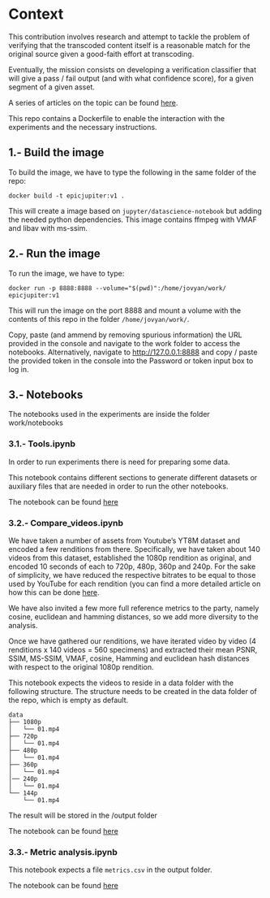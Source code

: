 # Context

This contribution involves research and attempt to tackle the problem of verifying that 
the transcoded content itself is a reasonable match for the original source given a good-faith effort at transcoding.

Eventually, the mission consists on developing a verification classifier that will give a pass / fail output (and with what confidence score), for a given segment of a given asset.

A series of articles on the topic can be found [here](https://medium.com/@epiclabs.io/assessing-metrics-for-video-quality-verification-in-livepeers-ecosystem-f66f724b2aea).

This repo contains a Dockerfile to enable the interaction with the experiments and the necessary instructions.

## 1.- Build the image
To build the image, we have to type the following in the same folder of the repo:
```
docker build -t epicjupiter:v1 .
```

This will create a image based on `jupyter/datascience-notebook` but adding the needed python dependencies. This image 
contains ffmpeg with VMAF and libav with ms-ssim.

## 2.- Run the image
To run the image, we have to type:
```
docker run -p 8888:8888 --volume="$(pwd)":/home/jovyan/work/ epicjupiter:v1
```

This will run the image on the port 8888 and mount a volume with the contents of this repo in the folder 
`/home/jovyan/work/`.

Copy, paste (and ammend by removing spurious information) the URL provided in the console and navigate to the work folder to access the notebooks.
Alternatively, navigate to http://127.0.0.1:8888 and copy / paste the provided token in the console into the Password or token input box to log in.

## 3.- Notebooks

The notebooks used in the experiments are inside the folder work/notebooks

### 3.1.- Tools.ipynb

In order to run experiments there is need for preparing some data.

This notebook contains different sections to generate different datasets or auxiliary files that are needed in order to run the other notebooks.

The notebook can be found [here](notebooks/Tools.ipynb)


### 3.2.- Compare_videos.ipynb

We have taken a number of assets from Youtube’s YT8M dataset and encoded a few renditions from there. Specifically, we have taken about 140 videos from this dataset, established the 1080p rendition as original, and encoded 10 seconds of each to 720p, 480p, 360p and 240p. For the sake of simplicity, we have reduced the respective bitrates to be equal to those used by YouTube for each rendition (you can find a more detailed article on how this can be done [here](https://github.com/epiclabs-io/YT8M).

We have also invited a few more full reference metrics to the party, namely cosine, euclidean and hamming distances, so we add more diversity to the analysis.

Once we have gathered our renditions, we have iterated video by video (4 renditions x 140 videos = 560 specimens) and extracted their mean PSNR, SSIM, MS-SSIM, VMAF, cosine, Hamming and euclidean hash distances with respect to the original 1080p rendition.

This notebook expects the videos to reside in a data folder with the following structure. The structure needs to be created in the data folder of the repo, which is empty as default.

```
data
├── 1080p
│   └── 01.mp4
├── 720p
│   └── 01.mp4
├── 480p
│   └── 01.mp4
├── 360p
│   └── 01.mp4
│── 240p
│   └── 01.mp4
└── 144p
    └── 01.mp4    
```

The result will be stored in the /output folder

The notebook can be found [here](notebooks/Compare_videos.ipynb)

### 3.3.- Metric analysis.ipynb

This notebook expects a file `metrics.csv` in the output folder.

The notebook can be found [here](notebooks/Metric_analysis.ipynb)